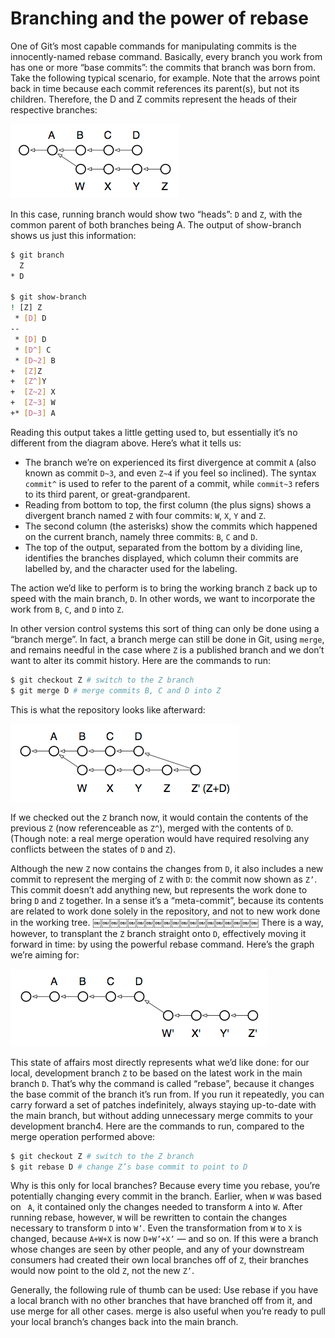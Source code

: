 # Branching and the power of rebase

One of Git’s most capable commands for manipulating commits is the innocently-named rebase command. Basically, every branch you work from has one or more “base commits”: the commits that branch was born from. Take the following typical scenario, for example. Note that the arrows point back in time because each commit references its parent(s), but not its children. Therefore, the D and Z commits represent the heads of their respective branches:

![Branching](images/branching.png)

In this case, running branch would show two “heads”: `D` and `Z`, with the common parent of both branches being A. The output of show-branch shows us just this information:

```bash
$ git branch
  Z
* D

$ git show-branch
! [Z] Z
 * [D] D
--
 * [D] D
 * [D^] C
 * [D~2] B
+  [Z]Z
+  [Z^]Y
+  [Z~2] X
+  [Z~3] W
+* [D~3] A
```

Reading this output takes a little getting used to, but essentially it’s no different from the diagram above. Here’s what it tells us:

* The branch we’re on experienced its first divergence at commit `A` (also known as commit `D~3`, and even `Z~4` if you feel so inclined). The syntax `commit^` is used to refer to the parent of a commit, while `commit~3` refers to its third parent, or great-grandparent.
* Reading from bottom to top, the first column (the plus signs) shows a divergent branch named `Z` with four commits: `W`, `X`, `Y` and `Z`.
* The second column (the asterisks) show the commits which happened on the current branch, namely three commits: `B`, `C` and `D`.
* The top of the output, separated from the bottom by a dividing line, identifies the branches displayed, which column their commits are labelled by, and the character used for the labeling.

The action we’d like to perform is to bring the working branch `Z` back up to speed with the main branch, `D`. In other words, we want to incorporate the work from `B`, `C`, and `D` into `Z`.

In other version control systems this sort of thing can only be done using a “branch merge”. In fact, a branch merge can still be done in Git, using `merge`, and remains needful in the case where `Z` is a published branch and we don’t want to alter its commit history. Here are the commands to run:

```bash
$ git checkout Z # switch to the Z branch
$ git merge D # merge commits B, C and D into Z
```

This is what the repository looks like afterward:

![Branch Merge](images/branch-merge.png)

If we checked out the `Z` branch now, it would contain the contents of the previous `Z` (now referenceable as `Z^`), merged with the contents of `D`. (Though note: a real merge operation would have required resolving any conflicts between the states of `D` and `Z`).

Although the new `Z` now contains the changes from `D`, it also includes a new commit to represent the merging of `Z` with `D`: the commit now shown as `Z’`. This commit doesn’t add anything new, but represents the work done to bring `D` and `Z` together. In a sense it’s a “meta-commit”, because its contents are related to work done solely in the repository, and not to new work done in the working tree.
￼￼￼￼￼￼￼￼￼￼￼￼￼￼￼￼￼￼￼
There is a way, however, to transplant the `Z` branch straight onto `D`, effectively moving it forward in time: by using the powerful rebase command. Here’s the graph we’re aiming for:

![Rebase](images/rebase.png)

This state of affairs most directly represents what we’d like done: for our local, development branch `Z` to be based on the latest work in the main branch `D`. That’s why the command is called “rebase”, because it changes the base commit of the branch it’s run from. If you run it repeatedly, you can carry forward a set of patches indefinitely, always staying up-to-date with the main branch, but without adding unnecessary merge commits to your development branch4. Here are the commands to run, compared to the merge operation performed above:

```bash
$ git checkout Z # switch to the Z branch
$ git rebase D # change Z’s base commit to point to D
```

Why is this only for local branches? Because every time you rebase, you’re potentially changing every commit in the branch. Earlier, when `W` was based on ` A`, it contained only the changes needed to transform `A` into `W`. After running rebase, however, `W` will be rewritten to contain the changes necessary to transform `D` into `W’`. Even the transformation from `W` to `X` is changed, because `A+W+X` is now `D+W’+X’` — and so on. If this were a branch whose changes are seen by other people, and any of your downstream consumers had created their own local branches off of `Z`, their branches would now point to the old `Z`, not the new `Z’`.

Generally, the following rule of thumb can be used: Use rebase if you have a local branch with no other branches that have branched off from it, and use merge for all other cases. merge is also useful when you’re ready to pull your local branch’s changes back into the main branch.
